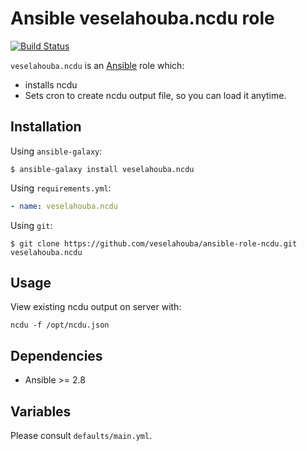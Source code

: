 # Ansible veselahouba.ncdu role

[![Build Status](https://drone.m-cloud.cz/api/badges/VeselaHouba/ansible-role-ncdu/status.svg)](https://drone.m-cloud.cz/VeselaHouba/ansible-role-ncdu)

`veselahouba.ncdu` is an [Ansible](http://www.ansible.com) role which:
* installs ncdu
* Sets cron to create ncdu output file, so you can load it anytime.

## Installation

Using `ansible-galaxy`:

```shell
$ ansible-galaxy install veselahouba.ncdu
```

Using `requirements.yml`:

```yaml
- name: veselahouba.ncdu
```

Using `git`:

```shell
$ git clone https://github.com/veselahouba/ansible-role-ncdu.git veselahouba.ncdu
```

## Usage

View existing ncdu output on server with:

```shell
ncdu -f /opt/ncdu.json
```


## Dependencies

* Ansible >= 2.8

## Variables

Please consult `defaults/main.yml`.

